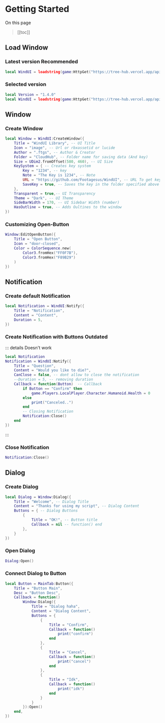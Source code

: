 # Getting Started

On this page
> [[toc]]

## Load Window
### Latest version <Badge type="info">Recommended</Badge>
```lua
local WindUI = loadstring(game:HttpGet("https://tree-hub.vercel.app/api/UI/WindUI"))()
```

### Selected version
```lua
local Version = "1.4.0"
local WindUI = loadstring(game:HttpGet("https://tree-hub.vercel.app/api/UI/WindUI/" .. Version))()
```

## Window

### Create Window
```lua
local Window = WindUI:CreateWindow({
    Title = "WindUI Library", -- UI Title
    Icon = "image", -- Url or rbxassetid or lucide
    Author = ".ftgs", -- Author & Creator
    Folder = "CloudHub", -- Folder name for saving data (And key)
    Size = UDim2.fromOffset(580, 460), -- UI Size
    KeySystem = { -- Creates key system
        Key = "1234", -- key
        Note = "The Key is 1234", -- Note
        URL = "https://github.com/Footagesus/WindUI", -- URL To get key (example: Discord)
        SaveKey = true, -- Saves the key in the folder specified above
    }, 
    Transparent = true,-- UI Transparency
    Theme = "Dark", -- UI Theme
    SideBarWidth = 170, -- UI Sidebar Width (number)
    HasOutline = true, -- Adds Oultines to the window
})
```

### Customizing Open-Button
```lua
Window:EditOpenButton({
    Title = "Open Button",
    Icon = "door-closed",
    Color = ColorSequence.new(
        Color3.fromHex("FF0F7B"), 
        Color3.fromHex("F89B29")
    )
})
```

## Notification

### Create default Notification
```lua
local Notification = WindUI:Notify({
    Title = "Notification",
    Content = "Content",
    Duration = 5,
})
```

### Create Notification with Buttons <Badge type="danger">Outdated</Badge>
::: details Doesn't work
```lua
local Notification
Notification = WindUI:Notify({
    Title = "Question",
    Content = "Would you like to die?",
    CanClose = false, -- dont allow to close the notification
    --Duration = 5, -- removing duration
    Callback = function(Button)  -- Callback
        if Button == "Confirm" then
            game.Players.LocalPlayer.Character.Humanoid.Health = 0
        else
            print("Canceled..")
        end
        -- Closing Notification
        Notification:Close()
    end
})
```
:::

### Close Notification
```lua
Notification:Close()
```

## Dialog

### Create Dialog
```lua
local Dialog = Window:Dialog({
    Title = "Welcome", -- Dialog Title
    Content = "Thanks for using my script", -- Dialog Content
    Buttons = { -- Dialog Buttons
        {
            Title = "OK!", -- Button title
            Callback = nil -- function() end
        },
    }
})

```


### Open Dialog
```lua
Dialog:Open()
```



### Connect Dialog to Button

```lua
local Button = MainTab:Button({
    Title = "Button Main",
    Desc = "Button Desc",
    Callback = function()
        Window:Dialog({
            Title = "Dialog haha",
            Content = "Dialog Content",
            Buttons = {
                {
                    Title = "Confirm",
                    Callback = function()
                        print("confirm")
                    end
                },
                {
                    Title = "Cancel",
                    Callback = function()
                        print("cancel")
                    end
                },
                {
                    Title = "Idk",
                    Callback = function()
                        print("idk")
                    end
                }
            }
        }):Open()
    end,
})
```